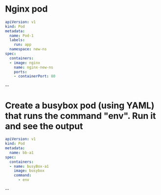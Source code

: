 # Nginx pod
```yaml
apiVersion: v1
kind: Pod
metadata:
  name: Pod-1
  labels:
    run: app
  namespace: new-ns
spec:
  containers:
  - image: nginx
    name: nginx-new-ns
    ports:
    - containerPort: 80
```

--
# Create a busybox pod (using YAML) that runs the command "env". Run it and see the output

```yaml 
apiVersion: v1
kind: Pod
metadata:
  name: bb-a1
spec:
  containers:
  - name: busyBox-a1
    image: busybox
    command: 
      - env
```      
--


